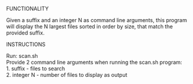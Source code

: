 FUNCTIONALITY

Given a suffix and an integer N as command line arguments, this program will display the N largest files
sorted in order by size, that match the provided suffix.


INSTRUCTIONS  
  

Run:
     scan.sh <string> <integer>  
Provide 2 command line arguments when running the scan.sh program:  
	1. suffix - files to search  
	2. integer N - number of files to display as output
	
